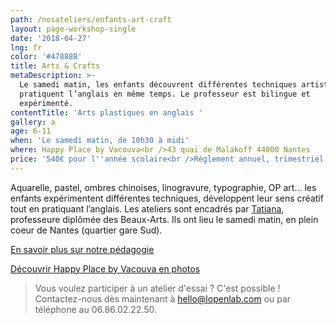 ```yaml
---
path: /nosateliers/enfants-art-craft
layout: page-workshop-single
date: '2018-04-27'
lng: fr
color: '#47888B'
title: Arts & Crafts
metaDescription: >-
  Le samedi matin, les enfants découvrent différentes techniques artistiques et
  pratiquent l’anglais en même temps. Le professeur est bilingue et
  expérimenté. 
contentTitle: 'Arts plastiques en anglais '
gallery: a
age: 6-11
when: 'Le samedi matin, de 10h30 à midi'
where: Happy Place by Vacouva<br />43 quai de Malakoff 44000 Nantes
price: '540€ pour l''année scolaire<br />Règlement annuel, trimestriel ou mensuel'
---
```

Aquarelle, pastel, ombres chinoises, linogravure, typographie, OP art… les enfants expérimentent différentes techniques, développent leur sens créatif tout en pratiquant l’anglais. Les ateliers sont encadrés par [Tatiana](https://llfk.netlify.com/equipe#team), professeure diplômée des Beaux-Arts. Ils ont lieu le samedi matin, en plein coeur de Nantes (quartier gare Sud).

[En savoir plus sur notre pédagogie](https://llfk.netlify.com/pedagogie)

[Découvrir Happy Place by Vacouva en photos](https://llfk.netlify.com/nosateliers/#vacouva) 

> Vous voulez participer à un atelier d'essai ? C'est possible ! Contactez-nous dès maintenant à hello@lopenlab.com ou par téléphone au 06.86.02.22.50.
